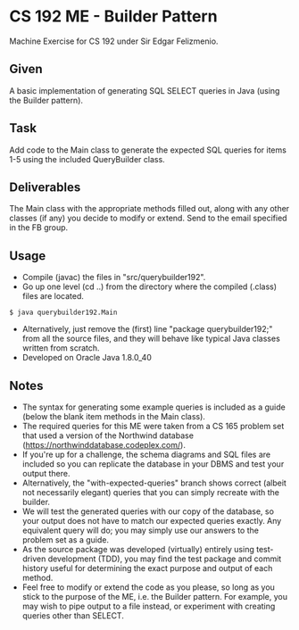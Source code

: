 # CS 192 ME - Builder Pattern
Machine Exercise for CS 192 under Sir Edgar Felizmenio.

## Given
A basic implementation of generating SQL SELECT queries in Java (using the Builder pattern).

## Task
Add code to the Main class to generate the expected SQL queries for items 1-5 using the included QueryBuilder class.

## Deliverables
The Main class with the appropriate methods filled out, along with any other classes (if any) you decide to modify or extend. Send to the email specified in the FB group.

## Usage
* Compile (javac) the files in "src/querybuilder192".
* Go up one level (cd ..) from the directory where the compiled (.class) files are located.
```
$ java querybuilder192.Main
```
* Alternatively, just remove the (first) line "package querybuilder192;" from all the source files, and they will behave like typical Java classes written from scratch.
* Developed on Oracle Java 1.8.0_40

## Notes
* The syntax for generating some example queries is included as a guide (below the blank item methods in the Main class).
* The required queries for this ME were taken from a CS 165 problem set that used a version of the Northwind database (https://northwinddatabase.codeplex.com/).
* If you're up for a challenge, the schema diagrams and SQL files are included so you can replicate the database in your DBMS and test your output there.
* Alternatively, the "with-expected-queries" branch shows correct (albeit not necessarily elegant) queries that you can simply recreate with the builder.
* We will test the generated queries with our copy of the database, so your output does not have to match our expected queries exactly. Any equivalent query will do; you may simply use our answers to the problem set as a guide.
* As the source package was developed (virtually) entirely using test-driven development (TDD), you may find the test package and commit history useful for determining the exact purpose and output of each method.
* Feel free to modify or extend the code as you please, so long as you stick to the purpose of the ME, i.e. the Builder pattern. For example, you may wish to pipe output to a file instead, or experiment with creating queries other than SELECT.
